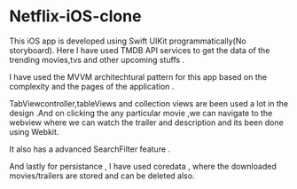 # Netflix-iOS-clone

This iOS app is developed using Swift UIKit programmatically(No storyboard). Here I have used TMDB API services to get the data of the trending movies,tvs and other upcoming stuffs .

I have used the MVVM architechtural pattern for this app based on the complexity and the pages of the application .

TabViewcontroller,tableViews and collection views are been used a lot in the design .And on clicking the any particular movie ,we can navigate to the webview where we can watch the trailer and description and its been done using Webkit. 

It also has a advanced SearchFilter feature .

And lastly for persistance , I have used coredata , where the downloaded movies/trailers are stored and can be deleted also.


